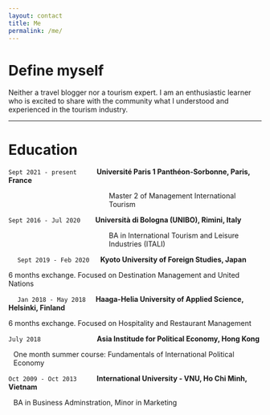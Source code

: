 ```yaml
---
layout: contact
title: Me
permalink: /me/
---
```


# Define myself

Neither a travel blogger nor a tourism expert. 
I am an enthusiastic learner who is excited to share with the community what I understood and experienced in the tourism industry.

---

# Education
  
`Sept 2021 - present` &emsp; &emsp; <strong> Université Paris 1 Panthéon-Sorbonne, Paris, France </strong>
<p style="margin-left: 200px;"> Master 2 of Management International Tourism </p>


`Sept 2016 - Jul 2020` &emsp; &nbsp; <strong> Università di Bologna (UNIBO), Rimini, Italy </strong> 
<p style="margin-left: 200px;"> BA in International Tourism and Leisure Industries (ITALI) </p>

&emsp; `Sept 2019 - Feb 2020` &emsp; <strong> Kyoto University of Foreign Studies, Japan </strong> 
<p> 6 months exchange. Focused on Destination Management and United Nations </p>

&emsp; `Jan 2018 - May 2018` &nbsp; &nbsp; <strong> Haaga-Helia University of Applied Science, Helsinki, Finland </strong> 
<p> 6 months exchange. Focused on Hospitality and Restaurant Management </p>


`July 2018` &emsp; &emsp; &emsp; &emsp; &emsp; &emsp; <strong> Asia Institude for Political Economy, Hong Kong </strong> 
<p style="margin-left: 10px;"> One month summer course: Fundamentals of International Political Economy </p>


`Oct 2009 - Oct 2013` &emsp; &emsp; <strong> International University - VNU, Ho Chi Minh, Vietnam </strong> 
<p style="margin-left: 10px;"> BA in Business Adminstration, Minor in Marketing </p>
